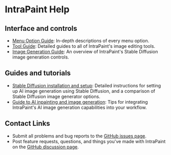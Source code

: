 # IntraPaint Help

## Interface and controls

- [Menu Option Guide](./menu_options.md): In-depth descriptions of every menu option.
- [Tool Guide](./tool_guide.md): Detailed guides to all of IntraPaint's image editing tools.
- [Image Generation Guide](./stable-diffusion.md): An overview of IntraPaint's Stable Diffusion image generation controls.

## Guides and tutorials

- [Stable Diffusion installation and setup](./stable_diffusion_setup.md): Detailed instructions for setting up AI image generation using Stable Diffusion, and a comparison of Stable Diffusion image generator options.
- [Guide to AI inpainting and image generation](./inpainting_guide.md): Tips for integrating IntraPaint's AI image generation capabilities into your workflow.

## Contact Links

- Submit all problems and bug reports to the [GitHub issues page](https://github.com/centuryglass/IntraPaint/issues).
- Post feature requests, questions, and things you've made with IntraPaint on the [GitHub discussion page](https://github.com/centuryglass/IntraPaint/discussions).